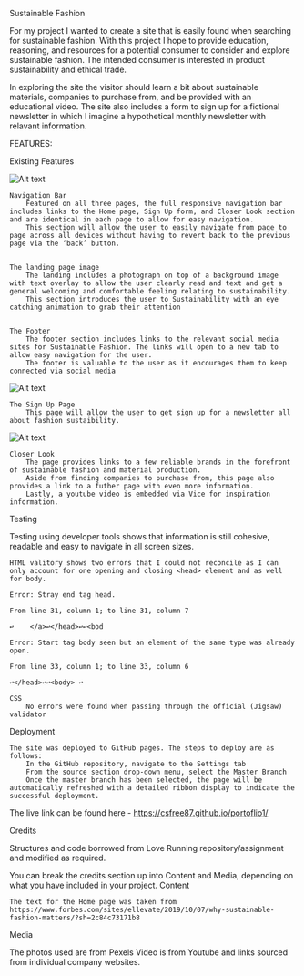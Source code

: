Sustainable Fashion

For my project I wanted to create a site that is easily found when searching for sustainable fashion. With this project I hope to provide education, reasoning, and resources for a potential consumer to consider and explore sustainable fashion. The intended consumer is interested in product sustainability and ethical trade.

In exploring the site the visitor should learn a bit about sustainable materials, companies to purchase from, and be provided with an educational video. The site also includes a form to sign up for a fictional newsletter in which I imagine a hypothetical monthly newsletter with relavant information. 


FEATURES:

Existing Features

<img src="/assets/images/screenshot1.png" alt="Alt text" title="Optional title">

    Navigation Bar
        Featured on all three pages, the full responsive navigation bar includes links to the Home page, Sign Up form, and Closer Look section and are identical in each page to allow for easy navigation.
        This section will allow the user to easily navigate from page to page across all devices without having to revert back to the previous page via the ‘back’ button.


    The landing page image
        The landing includes a photograph on top of a background image with text overlay to allow the user clearly read and text and get a general welcoming and comfortable feeling relating to sustainability.
        This section introduces the user to Sustainability with an eye catching animation to grab their attention


    The Footer
        The footer section includes links to the relevant social media sites for Sustainable Fashion. The links will open to a new tab to allow easy navigation for the user.
        The footer is valuable to the user as it encourages them to keep connected via social media

<img src="/assets/images/screenshot2.png" alt="Alt text" title="Optional title">

    The Sign Up Page
        This page will allow the user to get sign up for a newsletter all about fashion sustaibility.

<img src="/assets/images/screenshot3.png" alt="Alt text" title="Optional title">


    Closer Look
        The page provides links to a few reliable brands in the forefront of sustainable fashion and material production. 
        Aside from finding companies to purchase from, this page also provides a link to a futher page with even more information. 
        Lastly, a youtube video is embedded via Vice for inspiration information.

 Testing

Testing using developer tools shows that information is still cohesive, readable and easy to navigate in all screen sizes. 


    HTML valitory shows two errors that I could not reconcile as I can only account for one opening and closing <head> element and as well for body.

    Error: Stray end tag head.

    From line 31, column 1; to line 31, column 7

    ↩    </a>↩</head>↩↩<bod

    Error: Start tag body seen but an element of the same type was already open.

    From line 33, column 1; to line 33, column 6

    ↩</head>↩↩<body> ↩        
    
    CSS
        No errors were found when passing through the official (Jigsaw) validator

Deployment

    The site was deployed to GitHub pages. The steps to deploy are as follows:
        In the GitHub repository, navigate to the Settings tab
        From the source section drop-down menu, select the Master Branch
        Once the master branch has been selected, the page will be automatically refreshed with a detailed ribbon display to indicate the successful deployment.

The live link can be found here - https://csfree87.github.io/portoflio1/

Credits

Structures and code borrowed from Love Running repository/assignment and modified as required. 

You can break the credits section up into Content and Media, depending on what you have included in your project.
Content

    The text for the Home page was taken from https://www.forbes.com/sites/ellevate/2019/10/07/why-sustainable-fashion-matters/?sh=2c84c73171b8
    

Media

The photos used are from Pexels
Video is from Youtube
and links sourced from individual company websites.   
